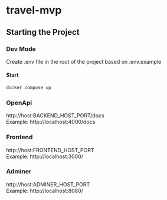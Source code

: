 # travel-mvp

## Starting the Project

### Dev Mode

Create .env file in the root of the project based on .env.example

#### Start

```bash
docker compose up
```

### OpenApi
http://host:BACKEND_HOST_PORT/docs \
Example: http://localhost:4000/docs

### Frontend
http://host:FRONTEND_HOST_PORT \
Example: http://localhost:3000/

### Adminer
http://host:ADMINER_HOST_PORT \
Example: http://localhost:8080/